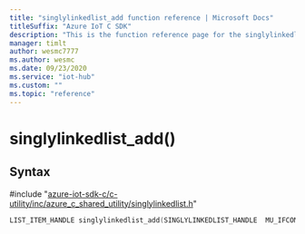 ```yaml
---                             
title: "singlylinkedlist_add function reference | Microsoft Docs" 
titleSuffix: "Azure IoT C SDK"            
description: "This is the function reference page for the singlylinkedlist_add() function in the Azure IoT C SDK. This SDK is used with Azure IoT Hub and Azure IoT Hub Device Provisioning Service"            
manager: timlt                 
author: wesmc7777              
ms.author: wesmc               
ms.date: 09/23/2020                    
ms.service: "iot-hub"             
ms.custom: ""                
ms.topic: "reference"        
---                            
```


# singlylinkedlist_add()

## Syntax

\#include "[azure-iot-sdk-c/c-utility/inc/azure_c_shared_utility/singlylinkedlist.h](../singlylinkedlist-h.md)"  
```C
LIST_ITEM_HANDLE singlylinkedlist_add(SINGLYLINKEDLIST_HANDLE  MU_IFCOMMA2);
```


